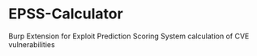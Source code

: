# EPSS-Calculator
Burp Extension for Exploit Prediction Scoring System calculation of CVE vulnerabilities
